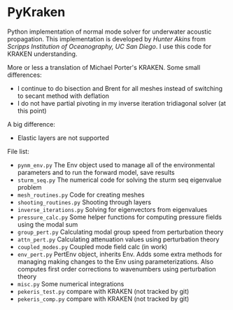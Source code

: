 # PyKraken

Python implementation of normal mode solver for underwater acoustic propagation. This implementation is developed by
_Hunter Akins_ from _Scripps Institution of Oceanography, UC San Diego_. I use this code for KRAKEN understanding.

More or less a translation of Michael Porter's KRAKEN.
Some small differences:
- I continue to do bisection and Brent for all meshes instead of switching to secant method with deflation
- I do not have partial pivoting in my inverse iteration tridiagonal solver (at this point)

A big difference:
- Elastic layers are not supported

File list:
- <code>pynm_env.py</code> The Env object used to manage all of the environmental parameters and to run the forward model, save results
- <code>sturm_seq.py</code> The numerical code for solving the sturm seq eigenvalue problem
- <code>mesh_routines.py</code> Code for creating meshes
- <code>shooting_routines.py</code> Shooting through layers
- <code>inverse_iterations.py</code> Solving for eigenvectors from eigenvalues
- <code>pressure_calc.py</code> Some helper functions for computing pressure fields using the modal sum
- <code>group_pert.py</code> Calculating modal group speed from perturbation theory
- <code>attn_pert.py</code> Calculating attenuation values using perturbation theory
- <code>coupled_modes.py</code> Coupled mode field calc (in work)
- <code>env_pert.py</code> PertEnv object, inherits Env. Adds some extra methods for managing making changes to the Env using parameterizations. Also computes first order corrections to wavenumbers using perturbation theory
- <code>misc.py</code> Some numerical integrations
- <code>pekeris_test.py</code> compare with KRAKEN (not tracked by git)
- <code>pekeris_comp.py</code> compare with KRAKEN (not tracked by git)


